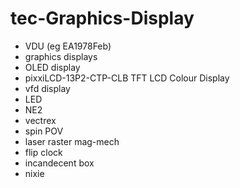 # tec-Graphics-Display

* VDU (eg EA1978Feb)
* graphics displays
* OLED display
* pixxiLCD-13P2-CTP-CLB TFT LCD Colour Display
* vfd display
* LED
* NE2
* vectrex
* spin POV
* laser raster mag-mech
* flip clock
* incandecent box
* nixie
